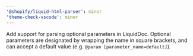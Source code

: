 ```yaml
---
'@shopify/liquid-html-parser': minor
'theme-check-vscode': minor
---
```


Add support for parsing optional parameters in LiquidDoc. Optional parameters are designated by wrapping the name in square brackets, and can accept a default value (e.g. `@param [parameter_name=default]`).

